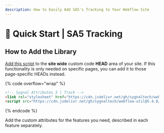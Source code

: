 ```yaml
---
description: How to Easily Add SA5's Tracking to Your Webflow Site
---
```


# 🚀 Quick Start | SA5 Tracking

## How to Add the Library <a href="#step-1---add-the-library" id="step-1---add-the-library"></a>

[Add this script](../overview/how-to-add-custom-code.md) to the **site wide** custom code **HEAD** area of your site. If this functionality is only needed on specific pages, you can add it to those page-specific HEADs instead. &#x20;

{% code overflow="wrap" %}
```html
<!-- Sygnal Attributes 5 | Track --> 
<link rel="stylesheet" href="https://cdn.jsdelivr.net/gh/sygnaltech/webflow-util@5.4.0/dist/css/webflow-track.css"> 
<script src="https://cdn.jsdelivr.net/gh/sygnaltech/webflow-util@5.4.0/dist/webflow-track.js"></script>
```
{% endcode %}

Add the custom attributes for the features you need, described in each feature separately. &#x20;













